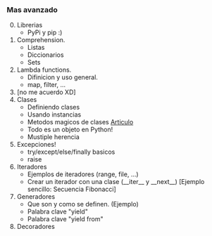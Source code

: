 ### Mas avanzado
0. Librerias
    + PyPi y pip :)
1. Comprehension.
    + Listas
    + Diccionarios
    + Sets
2. Lambda functions.
    + Difinicion y uso general.
    + map, filter, ...
3. [no me acuerdo XD]
3. Clases
    + Definiendo clases
    + Usando instancias
    + Metodos magicos de clases [Articulo](http://www.rafekettler.com/magicmethods.html)
    + Todo es un objeto en Python!
    + Mustiple herencia
4. Excepciones!
    + try/except/else/finally basicos
    + raise
5. Iteradores
    + Ejemplos de iteradores (range, file, ...)
    + Crear un iterador con una clase (\_\_iter\_\_ y \_\_next\_\_) [Ejemplo sencillo: Secuencia Fibonacci]
6. Generadores
    + Que son y como se definen. (Ejemplo)
    + Palabra clave "yield"
    + Palabra clave "yield from"
7. Decoradores